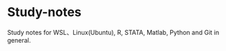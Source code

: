 Study-notes
===========

Study notes for WSL、Linux(Ubuntu), R, STATA, Matlab, Python and Git in general.

